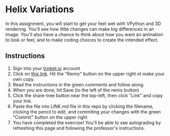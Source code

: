 # Helix Variations

In this assignment, you will start to get your feet wet with VPython and 3D rendering. You'll see how little changes can make big differences in an image. You'll also have a chance to think about how you want an animation to look or feel, and to make coding choices to create the intended effect. 

## Instructions 

1. Sign into your [trinket.io](https://trinket.io/) account
2. Click on [this link](https://trinket.io/glowscript/4e40208104). Hit the "Remix" button on the upper right ot make your own copy. 
3. Read the instructions in the green comments and follow along. 
4. When you are done, hit Save (to the left of the remix button)
5. Click the share-tree button near the top-left, then click "Link" and copy your link. 
6. Paste the file into LINK.md file in this repo by clicking the filename, clicking the pencil to edit, and commiting your changes with the green "Commit" button on the upper right
7. You have completed the exercise! You'll be able to see autograding by refreshing this page and following the professor's instructions. 